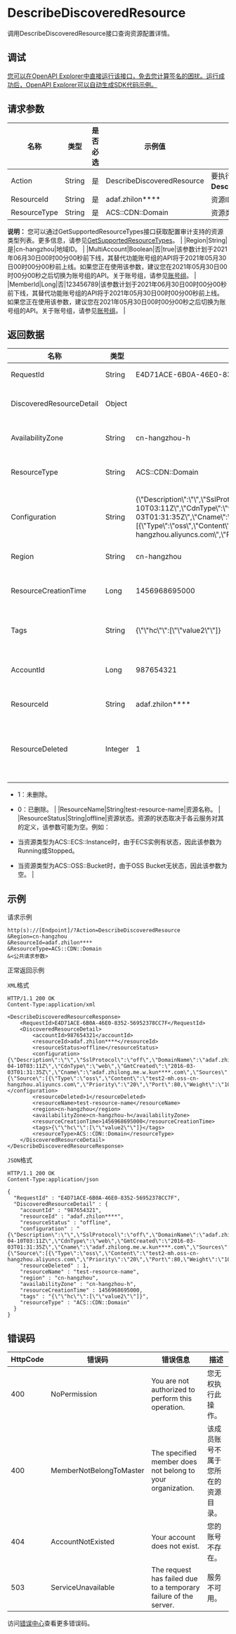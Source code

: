 # DescribeDiscoveredResource

调用DescribeDiscoveredResource接口查询资源配置详情。

## 调试

[您可以在OpenAPI Explorer中直接运行该接口，免去您计算签名的困扰。运行成功后，OpenAPI Explorer可以自动生成SDK代码示例。](https://api.aliyun.com/#product=Config&api=DescribeDiscoveredResource&type=RPC&version=2019-01-08)

## 请求参数

|名称|类型|是否必选|示例值|描述|
|--|--|----|---|--|
|Action|String|是|DescribeDiscoveredResource|要执行的操作，取值：**DescribeDiscoveredResource**。 |
|ResourceId|String|是|adaf.zhilon\*\*\*\*|资源ID。 |
|ResourceType|String|是|ACS::CDN::Domain|资源类型。

 **说明：** 您可以通过GetSupportedResourceTypes接口获取配置审计支持的资源类型列表。更多信息，请参见[GetSupportedResourceTypes](~~169618~~)。 |
|Region|String|是|cn-hangzhou|地域ID。 |
|MultiAccount|Boolean|否|true|该参数计划于2021年06月30日00时00分00秒前下线，其替代功能账号组的API将于2021年05月30日00时00分00秒前上线。如果您正在使用该参数，建议您在2021年05月30日00时00分00秒之后切换为账号组的API。关于账号组，请参见[账号组](~~211534~~)。 |
|MemberId|Long|否|123456789|该参数计划于2021年06月30日00时00分00秒前下线，其替代功能账号组的API将于2021年05月30日00时00分00秒前上线。如果您正在使用该参数，建议您在2021年05月30日00时00分00秒之后切换为账号组的API。关于账号组，请参见[账号组](~~211534~~)。 |

## 返回数据

|名称|类型|示例值|描述|
|--|--|---|--|
|RequestId|String|E4D71ACE-6B0A-46E0-8352-56952378CC7F|请求ID。 |
|DiscoveredResourceDetail|Object| |资源详情。 |
|AvailabilityZone|String|cn-hangzhou-h|资源可用区。 |
|ResourceType|String|ACS::CDN::Domain|资源类型。 |
|Configuration|String|\{\\"Description\\":\\"\\",\\"SslProtocol\\":\\"off\\",\\"DomainName\\":\\"adaf.zhilong\*\*\*\*\\",\\"GmtModified\\":\\"2019-04-10T03:11Z\\",\\"CdnType\\":\\"web\\",\\"GmtCreated\\":\\"2016-03-03T01:31:35Z\\",\\"Cname\\":\\"adaf.zhilong.me.w.kun\*\*\*\*.com\\",\\"Sources\\":\{\\"Source\\":\[\{\\"Type\\":\\"oss\\",\\"Content\\":\\"test2-mh.oss-cn-hangzhou.aliyuncs.com\\",\\"Priority\\":\\"20\\",\\"Port\\":80,\\"Weight\\":\\"10\\"\}\]\},\\"DomainStatus\\":\\"offline\\",\\"Sandbox\\":\\"\\"\}|资源的完整配置信息。 |
|Region|String|cn-hangzhou|地域ID。 |
|ResourceCreationTime|Long|1456968695000|资源创建时间戳。 |
|Tags|String|\{\\"\\"hc\\"\\":\[\\"\\"value2\\"\\"\]\}|资源标签。 |
|AccountId|Long|987654321|阿里云账号ID。 |
|ResourceId|String|adaf.zhilon\*\*\*\*|资源ID。 |
|ResourceDeleted|Integer|1|资源删除状态。取值：

 -   1：未删除。
-   0：已删除。 |
|ResourceName|String|test-resource-name|资源名称。 |
|ResourceStatus|String|offline|资源状态。资源的状态取决于各云服务对其的定义，该参数可能为空。例如：

 -   当资源类型为ACS::ECS::Instance时，由于ECS实例有状态，因此该参数为Running或Stopped。
-   当资源类型为ACS::OSS::Bucket时，由于OSS Bucket无状态，因此该参数为空。 |

## 示例

请求示例

```
http(s)://[Endpoint]/?Action=DescribeDiscoveredResource
&Region=cn-hangzhou
&ResourceId=adaf.zhilon****
&ResourceType=ACS::CDN::Domain
&<公共请求参数>
```

正常返回示例

`XML`格式

```
HTTP/1.1 200 OK
Content-Type:application/xml

<DescribeDiscoveredResourceResponse>
	<RequestId>E4D71ACE-6B0A-46E0-8352-56952378CC7F</RequestId>
	<DiscoveredResourceDetail>
		<accountId>987654321</accountId>
		<resourceId>adaf.zhilon****</resourceId>
		<resourceStatus>offline</resourceStatus>
		<configuration>{\"Description\":\"\",\"SslProtocol\":\"off\",\"DomainName\":\"adaf.zhilong****\",\"GmtModified\":\"2019-04-10T03:11Z\",\"CdnType\":\"web\",\"GmtCreated\":\"2016-03-03T01:31:35Z\",\"Cname\":\"adaf.zhilong.me.w.kun****.com\",\"Sources\":{\"Source\":[{\"Type\":\"oss\",\"Content\":\"test2-mh.oss-cn-hangzhou.aliyuncs.com\",\"Priority\":\"20\",\"Port\":80,\"Weight\":\"10\"}]},\"DomainStatus\":\"offline\",\"Sandbox\":\"\"}</configuration>
		<resourceDeleted>1</resourceDeleted>
		<resourceName>test-resource-name</resourceName>
		<region>cn-hangzhou</region>
		<availabilityZone>cn-hangzhou-h</availabilityZone>
		<resourceCreationTime>1456968695000</resourceCreationTime>
		<tags>{\"\"hc\"\":[\"\"value2\"\"]}</tags>
		<resourceType>ACS::CDN::Domain</resourceType>
	</DiscoveredResourceDetail>
</DescribeDiscoveredResourceResponse>
```

`JSON`格式

```
HTTP/1.1 200 OK
Content-Type:application/json

{
  "RequestId" : "E4D71ACE-6B0A-46E0-8352-56952378CC7F",
  "DiscoveredResourceDetail" : {
    "accountId" : "987654321",
    "resourceId" : "adaf.zhilon****",
    "resourceStatus" : "offline",
    "configuration" : "{\"Description\":\"\",\"SslProtocol\":\"off\",\"DomainName\":\"adaf.zhilong****\",\"GmtModified\":\"2019-04-10T03:11Z\",\"CdnType\":\"web\",\"GmtCreated\":\"2016-03-03T01:31:35Z\",\"Cname\":\"adaf.zhilong.me.w.kun****.com\",\"Sources\":{\"Source\":[{\"Type\":\"oss\",\"Content\":\"test2-mh.oss-cn-hangzhou.aliyuncs.com\",\"Priority\":\"20\",\"Port\":80,\"Weight\":\"10\"}]},\"DomainStatus\":\"offline\",\"Sandbox\":\"\"}",
    "resourceDeleted" : 1,
    "resourceName" : "test-resource-name",
    "region" : "cn-hangzhou",
    "availabilityZone" : "cn-hangzhou-h",
    "resourceCreationTime" : 1456968695000,
    "tags" : "{\"\"hc\"\":[\"\"value2\"\"]}",
    "resourceType" : "ACS::CDN::Domain"
  }
}
```

## 错误码

|HttpCode|错误码|错误信息|描述|
|--------|---|----|--|
|400|NoPermission|You are not authorized to perform this operation.|您无权执行此操作。|
|400|MemberNotBelongToMaster|The specified member does not belong to your organization.|该成员账号不属于您所在的资源目录。|
|404|AccountNotExisted|Your account does not exist.|您的账号不存在。|
|503|ServiceUnavailable|The request has failed due to a temporary failure of the server.|服务不可用。|

访问[错误中心](https://error-center.alibabacloud.com/status/product/Config)查看更多错误码。

